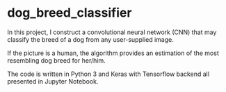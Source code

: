 # dog_breed_classifier

In this project, I construct a convolutional neural network (CNN) that may classify the breed of a dog from any user-supplied image.

If the picture is a human, the algorithm provides an estimation of the most resembling dog breed for her/him.

The code is written in Python 3 and Keras with Tensorflow backend all presented in Jupyter Notebook.
